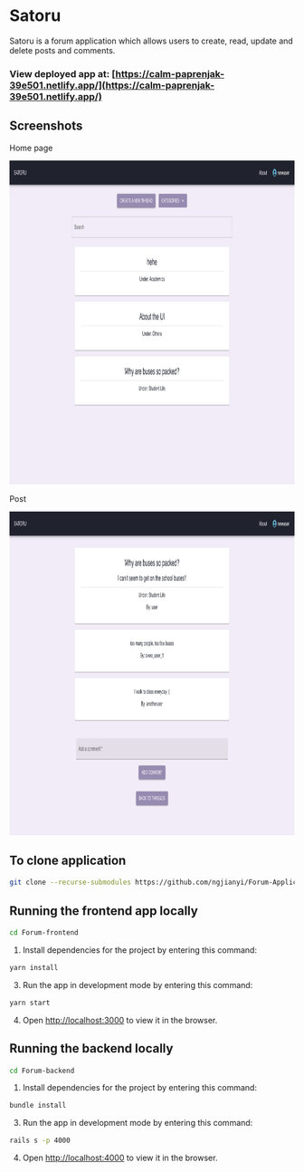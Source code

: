 # Satoru

Satoru is a forum application which allows users to create, read, update and delete posts and comments.

### View deployed app at: [https://calm-paprenjak-39e501.netlify.app/](https://calm-paprenjak-39e501.netlify.app/)

## Screenshots
Home page

<img src="screenshots/Homepage.png" alt="Home screen" width="1008" height="572">

Post

<img src="screenshots/Post.png" alt="Home screen" width="1008" height="572">

## To clone application
```bash
git clone --recurse-submodules https://github.com/ngjianyi/Forum-Application.git
```

## Running the frontend app locally

```bash
cd Forum-frontend
```

1. Install dependencies for the project by entering this command:

```bash
yarn install
```

3. Run the app in development mode by entering this command:

```bash
yarn start
```

4. Open [http://localhost:3000](http://localhost:3000) to view it in the browser.

## Running the backend locally

```bash
cd Forum-backend
```

1. Install dependencies for the project by entering this command:

```bash
bundle install
```

3. Run the app in development mode by entering this command:

```bash
rails s -p 4000
```

4. Open [http://localhost:4000](http://localhost:4000) to view it in the browser.

